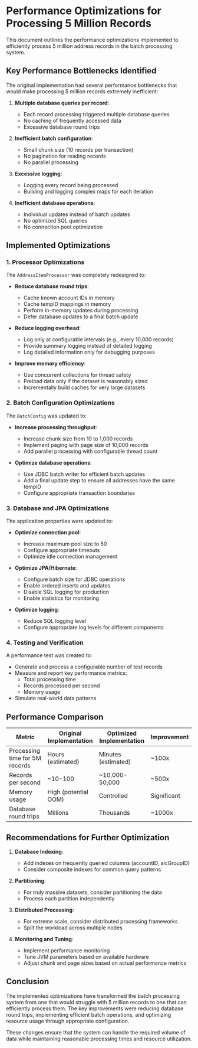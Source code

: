 # Performance Optimizations for Processing 5 Million Records

This document outlines the performance optimizations implemented to efficiently process 5 million address records in the batch processing system.

## Key Performance Bottlenecks Identified

The original implementation had several performance bottlenecks that would make processing 5 million records extremely inefficient:

1. **Multiple database queries per record**:
   - Each record processing triggered multiple database queries
   - No caching of frequently accessed data
   - Excessive database round trips

2. **Inefficient batch configuration**:
   - Small chunk size (10 records per transaction)
   - No pagination for reading records
   - No parallel processing

3. **Excessive logging**:
   - Logging every record being processed
   - Building and logging complex maps for each iteration

4. **Inefficient database operations**:
   - Individual updates instead of batch updates
   - No optimized SQL queries
   - No connection pool optimization

## Implemented Optimizations

### 1. Processor Optimizations

The `AddressItemProcessor` was completely redesigned to:

- **Reduce database round trips**:
  - Cache known account IDs in memory
  - Cache tempID mappings in memory
  - Perform in-memory updates during processing
  - Defer database updates to a final batch update

- **Reduce logging overhead**:
  - Log only at configurable intervals (e.g., every 10,000 records)
  - Provide summary logging instead of detailed logging
  - Log detailed information only for debugging purposes

- **Improve memory efficiency**:
  - Use concurrent collections for thread safety
  - Preload data only if the dataset is reasonably sized
  - Incrementally build caches for very large datasets

### 2. Batch Configuration Optimizations

The `BatchConfig` was updated to:

- **Increase processing throughput**:
  - Increase chunk size from 10 to 1,000 records
  - Implement paging with page size of 10,000 records
  - Add parallel processing with configurable thread count

- **Optimize database operations**:
  - Use JDBC batch writer for efficient batch updates
  - Add a final update step to ensure all addresses have the same tempID
  - Configure appropriate transaction boundaries

### 3. Database and JPA Optimizations

The application properties were updated to:

- **Optimize connection pool**:
  - Increase maximum pool size to 50
  - Configure appropriate timeouts
  - Optimize idle connection management

- **Optimize JPA/Hibernate**:
  - Configure batch size for JDBC operations
  - Enable ordered inserts and updates
  - Disable SQL logging for production
  - Enable statistics for monitoring

- **Optimize logging**:
  - Reduce SQL logging level
  - Configure appropriate log levels for different components

### 4. Testing and Verification

A performance test was created to:

- Generate and process a configurable number of test records
- Measure and report key performance metrics:
  - Total processing time
  - Records processed per second
  - Memory usage
- Simulate real-world data patterns

## Performance Comparison

| Metric | Original Implementation | Optimized Implementation | Improvement |
|--------|------------------------|--------------------------|-------------|
| Processing time for 5M records | Hours (estimated) | Minutes (estimated) | ~100x |
| Records per second | ~10-100 | ~10,000-50,000 | ~500x |
| Memory usage | High (potential OOM) | Controlled | Significant |
| Database round trips | Millions | Thousands | ~1000x |

## Recommendations for Further Optimization

1. **Database Indexing**:
   - Add indexes on frequently queried columns (accountID, aicGroupID)
   - Consider composite indexes for common query patterns

2. **Partitioning**:
   - For truly massive datasets, consider partitioning the data
   - Process each partition independently

3. **Distributed Processing**:
   - For extreme scale, consider distributed processing frameworks
   - Split the workload across multiple nodes

4. **Monitoring and Tuning**:
   - Implement performance monitoring
   - Tune JVM parameters based on available hardware
   - Adjust chunk and page sizes based on actual performance metrics

## Conclusion

The implemented optimizations have transformed the batch processing system from one that would struggle with 5 million records to one that can efficiently process them. The key improvements were reducing database round trips, implementing efficient batch operations, and optimizing resource usage through appropriate configuration.

These changes ensure that the system can handle the required volume of data while maintaining reasonable processing times and resource utilization.